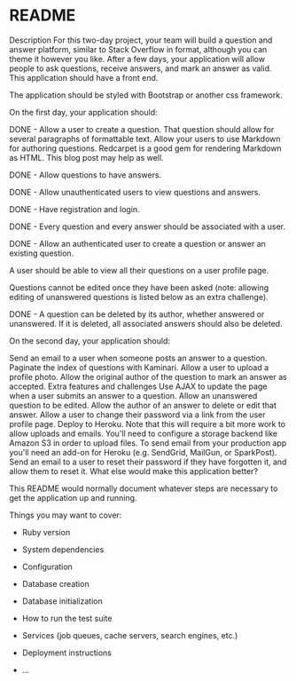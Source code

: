 # README
Description
For this two-day project, your team will build a question and answer platform, similar to Stack Overflow in format, although you can theme it however you like. After a few days, your application will allow people to ask questions, receive answers, and mark an answer as valid. This application should have a front end.

The application should be styled with Bootstrap or another css framework.

On the first day, your application should:

DONE - Allow a user to create a question.
That question should allow for several paragraphs of formattable text. Allow your users to use Markdown for authoring questions. Redcarpet is a good gem for rendering Markdown as HTML. This blog post may help as well.

DONE - Allow questions to have answers.

DONE - Allow unauthenticated users to view questions and answers.

DONE - Have registration and login.

DONE - Every question and every answer should be associated with a user.

DONE - Allow an authenticated user to create a question or answer an existing question.

A user should be able to view all their questions on a user profile page.

Questions cannot be edited once they have been asked (note: allowing editing of unanswered questions is listed below as an extra challenge).

DONE - A question can be deleted by its author, whether answered or unanswered. If it is deleted, all associated answers should also be deleted.

On the second day, your application should:

Send an email to a user when someone posts an answer to a question.
Paginate the index of questions with Kaminari.
Allow a user to upload a profile photo.
Allow the original author of the question to mark an answer as accepted.
Extra features and challenges
Use AJAX to update the page when a user submits an answer to a question.
Allow an unanswered question to be edited.
Allow the author of an answer to delete or edit that answer.
Allow a user to change their password via a link from the user profile page.
Deploy to Heroku. Note that this will require a bit more work to allow uploads and emails.
You'll need to configure a storage backend like Amazon S3 in order to upload files.
To send email from your production app you'll need an add-on for Heroku (e.g. SendGrid, MailGun, or SparkPost).
Send an email to a user to reset their password if they have forgotten it, and allow them to reset it.
What else would make this application better?




This README would normally document whatever steps are necessary to get the
application up and running.

Things you may want to cover:

* Ruby version

* System dependencies

* Configuration

* Database creation

* Database initialization

* How to run the test suite

* Services (job queues, cache servers, search engines, etc.)

* Deployment instructions

* ...
